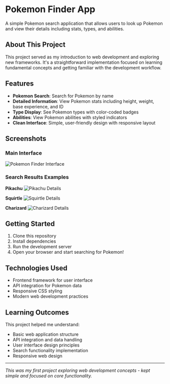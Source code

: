 # Pokemon Finder App

A simple Pokemon search application that allows users to look up Pokemon and view their details including stats, types, and abilities.

## About This Project

This project served as my introduction to web development and exploring new frameworks. It's a straightforward implementation focused on learning fundamental concepts and getting familiar with the development workflow.

## Features

- **Pokemon Search**: Search for Pokemon by name
- **Detailed Information**: View Pokemon stats including height, weight, base experience, and ID
- **Type Display**: See Pokemon types with color-coded badges
- **Abilities**: View Pokemon abilities with styled indicators
- **Clean Interface**: Simple, user-friendly design with responsive layout

## Screenshots

### Main Interface
![Pokemon Finder Interface](https://hebbkx1anhila5yf.public.blob.vercel-storage.com/1-V1bjtAdRUYI6bOHVzj7385SOWSgkBS.jpeg)

### Search Results Examples

**Pikachu**
![Pikachu Details](https://hebbkx1anhila5yf.public.blob.vercel-storage.com/2-nHpSRU82OCjOPMxYwtFvkyf0LV6U6j.jpeg)

**Squirtle** 
![Squirtle Details](https://hebbkx1anhila5yf.public.blob.vercel-storage.com/3-QbVQPastLHyfDmASdxQEkktWp9Loeh.jpeg)

**Charizard**
![Charizard Details](https://hebbkx1anhila5yf.public.blob.vercel-storage.com/4-iVBjVWe0tuzTZXgDJDjOV3zqoGqDGe.jpeg)

## Getting Started

1. Clone this repository
2. Install dependencies
3. Run the development server
4. Open your browser and start searching for Pokemon!

## Technologies Used

- Frontend framework for user interface
- API integration for Pokemon data
- Responsive CSS styling
- Modern web development practices

## Learning Outcomes

This project helped me understand:
- Basic web application structure
- API integration and data handling
- User interface design principles
- Search functionality implementation
- Responsive web design

---

*This was my first project exploring web development concepts - kept simple and focused on core functionality.*
